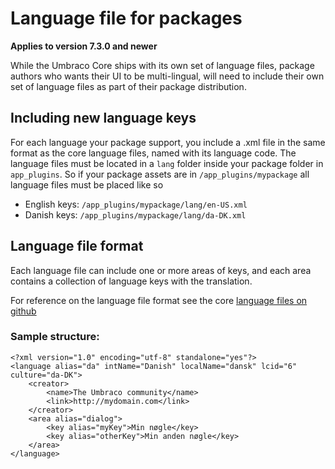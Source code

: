# Language file for packages
**Applies to version 7.3.0 and newer**

While the Umbraco Core ships with its own set of language files, package authors who wants their UI to be multi-lingual, will need to include their own set of language files as part of their package distribution.

## Including new language keys
For each language your package support, you include a .xml file in the same format as the core language files, named with its language code. The language files must be located in a `lang` folder inside your package folder in `app_plugins`. So if your package assets are in `/app_plugins/mypackage` all language files must be placed like so

- English keys: `/app_plugins/mypackage/lang/en-US.xml`
- Danish keys: `/app_plugins/mypackage/lang/da-DK.xml`

## Language file format
Each language file can include one or more areas of keys, and each area contains a collection of language keys with the translation.

For reference on the language file format see the core [language files on github](https://github.com/umbraco/Umbraco-CMS/tree/dev-v7/src/Umbraco.Web.UI/umbraco/config/lang)

### Sample structure:

    <?xml version="1.0" encoding="utf-8" standalone="yes"?>
    <language alias="da" intName="Danish" localName="dansk" lcid="6" culture="da-DK">
        <creator>
            <name>The Umbraco community</name>
            <link>http://mydomain.com</link>
        </creator>
        <area alias="dialog">
            <key alias="myKey">Min nøgle</key>
            <key alias="otherKey">Min anden nøgle</key>
        </area>
    </language>

